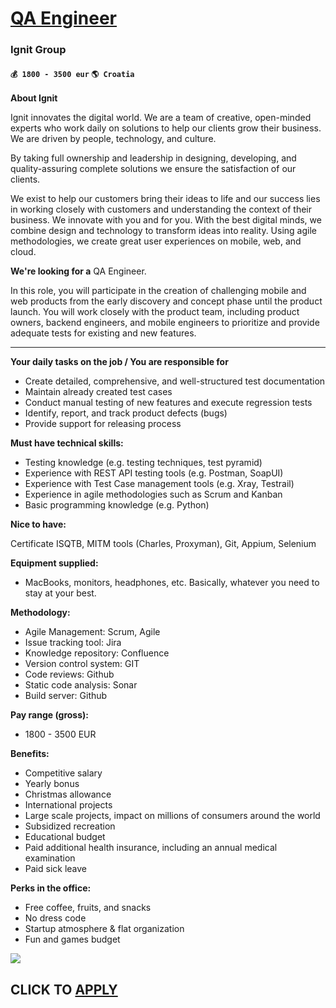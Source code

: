 # [QA Engineer](https://www.remotewlb.com/apply/qa-engineer-78708)  
### Ignit Group  
#### `💰 1800 - 3500 eur` `🌎 Croatia`  

**About Ignit**

Ignit innovates the digital world. We are a team of creative, open-minded experts who work daily on solutions to help our clients grow their business. We are driven by people, technology, and culture.

By taking full ownership and leadership in designing, developing, and quality-assuring complete solutions we ensure the satisfaction of our clients.

We exist to help our customers bring their ideas to life and our success lies in working closely with customers and understanding the context of their business. We innovate with you and for you. With the best digital minds, we combine design and technology to transform ideas into reality. Using agile methodologies, we create great user experiences on mobile, web, and cloud.

  

 **We're looking for a** QA Engineer.

In this role, you will participate in the creation of challenging mobile and web products from the early discovery and concept phase until the product launch. You will work closely with the product team, including product owners, backend engineers, and mobile engineers to prioritize and provide adequate tests for existing and new features.

****

**Your daily tasks on the job / You are responsible for**

  * Create detailed, comprehensive, and well-structured test documentation
  * Maintain already created test cases
  * Conduct manual testing of new features and execute regression tests
  * Identify, report, and track product defects (bugs)
  * Provide support for releasing process

**Must have technical skills:**

  * Testing knowledge (e.g. testing techniques, test pyramid) 
  * Experience with REST API testing tools (e.g. Postman, SoapUI)
  * Experience with Test Case management tools (e.g. Xray, Testrail)
  * Experience in agile methodologies such as Scrum and Kanban
  * Basic programming knowledge (e.g. Python)

**Nice to have:**

Certificate ISQTB, MITM tools (Charles, Proxyman), Git, Appium, Selenium

  

**Equipment supplied:**

  * MacBooks, monitors, headphones, etc. Basically, whatever you need to stay at your best.

 **Methodology:**

  * Agile Management: Scrum, Agile
  * Issue tracking tool: Jira
  * Knowledge repository: Confluence
  * Version control system: GIT
  * Code reviews: Github
  * Static code analysis: Sonar
  * Build server: Github

 **Pay range (gross):**

  * 1800 - 3500 EUR

 **Benefits:**

  * Competitive salary
  * Yearly bonus
  * Christmas allowance
  * International projects
  * Large scale projects, impact on millions of consumers around the world
  * Subsidized recreation
  * Educational budget
  * Paid additional health insurance, including an annual medical examination
  * Paid sick leave

 **Perks in the office:**

  * Free coffee, fruits, and snacks
  * No dress code
  * Startup atmosphere & flat organization
  * Fun and games budget

![](https://remotive.com/job/track/1901465/blank.gif?source=public_api)  
## CLICK TO [APPLY](https://www.remotewlb.com/apply/qa-engineer-78708)

